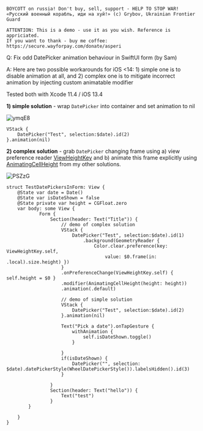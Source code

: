 ```
BOYCOTT on russia! Don't buy, sell, support - HELP TO STOP WAR!
«Русский военный корабль, иди на хуй!» (c) Grybov, Ukrainian Frontier Guard

ATTENTION: This is a demo - use it as you wish. Reference is appriciated.
If you want to thank - buy me coffee: https://secure.wayforpay.com/donate/asperi
```

Q: Fix odd DatePicker animation behaviour in SwiftUI form (by Sam)

A: Here are two possible workarounds for iOS <14: 1) simple one is to disable animation 
at all, and 2) complex one is to mitigate incorrect animation by injecting custom animatable modifier

Tested both with Xcode 11.4 / iOS 13.4

**1) simple solution** - wrap `DatePicker` into container and set animation to nil

![ymqE8](https://user-images.githubusercontent.com/62171579/169119798-50904e42-bf26-4d3d-b3d0-29c0f54866e6.gif)

```
VStack {
    DatePicker("Test", selection:$date).id(2)
}.animation(nil)
```

**2) complex solution** - grab `DatePicker` changing frame using a) view preference 
reader [ViewHeightKey](https://github.com/Asperi-Demo/4SwiftUI/blob/master/Answers/Automatically_adjustable_view_height.md) and 
b) animate this frame explicitly using [AnimatingCellHeight](https://github.com/Asperi-Demo/4SwiftUI/blob/master/Answers/Animating_List_row_height.md) from my other solutions.

![PSZzG](https://user-images.githubusercontent.com/62171579/169119885-036f6a1a-deb8-497a-821b-accf5a8b3038.gif)

```
struct TestDatePickersInForm: View {
    @State var date = Date()
    @State var isDateShown = false
    @State private var height = CGFloat.zero
    var body: some View {
            Form {
                Section(header: Text("Title")) {
                    // demo of complex solution
                    VStack {
                        DatePicker("Test", selection:$date).id(1)
                            .background(GeometryReader {
                                Color.clear.preference(key: ViewHeightKey.self,
                                    value: $0.frame(in: .local).size.height) })
                    }
                    .onPreferenceChange(ViewHeightKey.self) { self.height = $0 }
                    .modifier(AnimatingCellHeight(height: height))
                    .animation(.default)

                    // demo of simple solution
                    VStack {
                        DatePicker("Test", selection:$date).id(2)
                    }.animation(nil)

                    Text("Pick a date").onTapGesture {
                        withAnimation {
                            self.isDateShown.toggle()
                        }

                    }
                    if(isDateShown) {
                        DatePicker("", selection: $date).datePickerStyle(WheelDatePickerStyle()).labelsHidden().id(3)
                    }

                }
                Section(header: Text("hello")) {
                    Text("test")
                }
        }

    }
}
```
